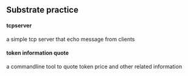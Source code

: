 ## Substrate practice

#### tcpserver

a simple tcp server that echo message from clients

#### token information quote

a commandline tool to quote token price and other related information
